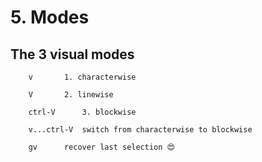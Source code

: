 
#	5. Modes
##	   The 3 visual modes

        v		1. characterwise

        V		2. linewise

        ctrl-V		3. blockwise

        v...ctrl-V	switch from characterwise to blockwise

        gv		recover last selection 😍

